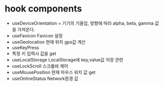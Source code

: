 # hook components 
  - useDeviceOrientation 
    = 기기의 기울임, 방향에 따라 alpha, beta, gamma 값을 가져온다.
  - useFavicon
    Favicon 설정
  - useGeolocation
   현재 위치 gps값 계산
  - useKeyPress
  - 특정 키 입력시 값을 get
  - useLocalStorage
    LocalStorage에 key,value값 저장 관련
  - useLockScroll
    스크롤바 제어 
  - useMousePosition
    현재 마우스 위치 값 get
  - useOnlineStatus
    Network환경 값
